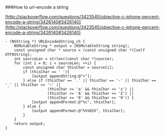 ###How to url-encode a string

[http://stackoverflow.com/questions/3423545/objective-c-iphone-percent-encode-a-string/3426140#3426140](http://stackoverflow.com/questions/3423545/objective-c-iphone-percent-encode-a-string/3426140#3426140)


```
- (NSString *) URLEncodedString_ch {
    NSMutableString * output = [NSMutableString string];
    const unsigned char * source = (const unsigned char *)[self UTF8String];
    int sourceLen = strlen((const char *)source);
    for (int i = 0; i < sourceLen; ++i) {
        const unsigned char thisChar = source[i];
        if (thisChar == ' '){
            [output appendString:@"+"];
        } else if (thisChar == '.' || thisChar == '-' || thisChar == '_' || thisChar == '~' || 
                   (thisChar >= 'a' && thisChar <= 'z') ||
                   (thisChar >= 'A' && thisChar <= 'Z') ||
                   (thisChar >= '0' && thisChar <= '9')) {
            [output appendFormat:@"%c", thisChar];
        } else {
            [output appendFormat:@"%%%02X", thisChar];
        }
    }
    return output;
}
```
